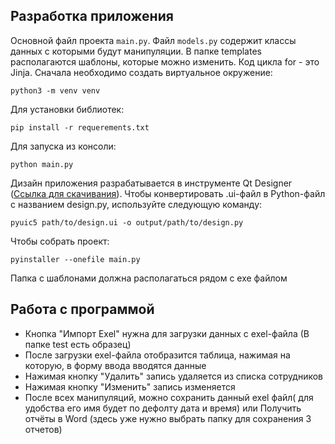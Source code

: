 ## Разработка приложения

Основной файл проекта `main.py`. Файл `models.py` содержит классы данных с которыми будут манипуляции.
В папке templates располагаются шаблоны, которые можно изменить. Код цикла for - это Jinja. 
Сначала необходимо создать виртуальное окружение:
```commandline
python3 -m venv venv
```
Для установки библиотек:
```commandline
pip install -r requerements.txt
```
Для запуска из консоли:
```commandline
python main.py
```
Дизайн приложения разрабатывается в инструменте Qt Designer (<a href="https://build-system.fman.io/qt-designer-download">Ссылка для скачивания</a>). Чтобы конвертировать .ui-файл в Python-файл с названием design.py, используйте следующую команду:
```
pyuic5 path/to/design.ui -o output/path/to/design.py
```
Чтобы собрать проект:
```
pyinstaller --onefile main.py
```
Папка с шаблонами должна располагаться рядом с exe файлом
## Работа с программой 

<ul>
<li>Кнопка "Импорт Exel" нужна для загрузки данных с exel-файла (В папке test есть образец)</li>
<li>После загрузки exel-файла отобразится таблица, нажимая на которую, в форму ввода вводятся данные</li>
<li>Нажимая кнопку "Удалить" запись удаляется из списка сотрудников</li>
<li>Нажимая кнопку "Изменить" запись изменяется</li>
<li>После всех манипуляций, можно сохранить данный exel файл( для удобства его имя будет по дефолту дата и время) или Получить отчёты в Word (здесь уже нужно выбрать папку для сохранения 3 отчетов)</li>

</ul>
